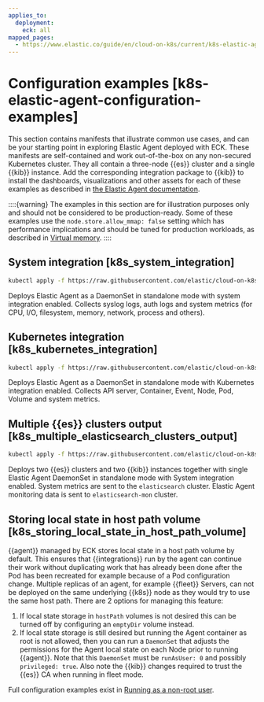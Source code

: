 ```yaml
---
applies_to:
  deployment:
    eck: all
mapped_pages:
  - https://www.elastic.co/guide/en/cloud-on-k8s/current/k8s-elastic-agent-configuration-examples.html
---
```


# Configuration examples [k8s-elastic-agent-configuration-examples]

This section contains manifests that illustrate common use cases, and can be your starting point in exploring Elastic Agent deployed with ECK. These manifests are self-contained and work out-of-the-box on any non-secured Kubernetes cluster. They all contain a three-node {{es}} cluster and a single {{kib}} instance. Add the corresponding integration package to {{kib}} to install the dashboards, visualizations and other assets for each of these examples as described in [the Elastic Agent documentation](/reference/fleet/install-elastic-agents.md).

::::{warning}
The examples in this section are for illustration purposes only and should not be considered to be production-ready. Some of these examples use the `node.store.allow_mmap: false` setting which has performance implications and should be tuned for production workloads, as described in [Virtual memory](virtual-memory.md).
::::


## System integration [k8s_system_integration]

```sh
kubectl apply -f https://raw.githubusercontent.com/elastic/cloud-on-k8s/{{eck_release_branch}}/config/recipes/elastic-agent/system-integration.yaml
```

Deploys Elastic Agent as a DaemonSet in standalone mode with system integration enabled. Collects syslog logs, auth logs and system metrics (for CPU, I/O, filesystem, memory, network, process and others).


## Kubernetes integration [k8s_kubernetes_integration]

```sh
kubectl apply -f https://raw.githubusercontent.com/elastic/cloud-on-k8s/{{eck_release_branch}}/config/recipes/elastic-agent/kubernetes-integration.yaml
```

Deploys Elastic Agent as a DaemonSet in standalone mode with Kubernetes integration enabled. Collects API server, Container, Event, Node, Pod, Volume and system metrics.


## Multiple {{es}} clusters output [k8s_multiple_elasticsearch_clusters_output]

```sh
kubectl apply -f https://raw.githubusercontent.com/elastic/cloud-on-k8s/{{eck_release_branch}}/config/recipes/elastic-agent/multi-output.yaml
```

Deploys two {{es}} clusters and two {{kib}} instances together with single Elastic Agent DaemonSet in standalone mode with System integration enabled. System metrics are sent to the `elasticsearch` cluster. Elastic Agent monitoring data is sent to `elasticsearch-mon` cluster.


## Storing local state in host path volume [k8s_storing_local_state_in_host_path_volume]

{{agent}} managed by ECK stores local state in a host path volume by default. This ensures that {{integrations}} run by the agent can continue their work without duplicating work that has already been done after the Pod has been recreated for example because of a Pod configuration change. Multiple replicas of an agent, for example {{fleet}} Servers, can not be deployed on the same underlying {{k8s}} node as they would try to use the same host path. There are 2 options for managing this feature:

1. If local state storage in `hostPath` volumes is not desired this can be turned off by configuring an `emptyDir` volume instead.
2. If local state storage is still desired but running the Agent container as root is not allowed, then you can run a `DaemonSet` that adjusts the permissions for the Agent local state on each Node prior to running {{agent}}. Note that this `DaemonSet` must be `runAsUser: 0` and possibly `privileged: true`. Also note the {{kib}} changes required to trust the {{es}} CA when running in fleet mode.

Full configuration examples exist in  [Running as a non-root user](configuration-fleet.md#k8s-elastic-agent-running-as-a-non-root-user).
